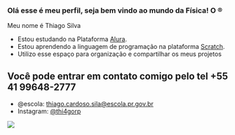 ### Olá esse é meu perfil, seja bem vindo ao mundo da Física! O ®
Meu nome é Thiago Silva
- Estou estudando na Plataforma [Alura](https://www.alura.com.br/).
- Estou aprendendo a linguagem de programação na plataforma [Scratch](https://scratch.mit.edu/).
- Utilizo esse espaço para organização e compartilhar os meus projetos
## Você pode entrar em contato comigo pelo tel +55 41 99648-2777
- @escola: thiago.cardoso.sila@escola.pr.gov.br
- Instagram: [@thi4gorp](https://www.instagram.com/thi4gorp?igsh=MWo5c2t5dHVudm03aA%3D%3D&utm_source=qr)

  
![](https://media.tenor.com/ZNyte-qzI8QAAAAM/spider-man-drink.gif)
